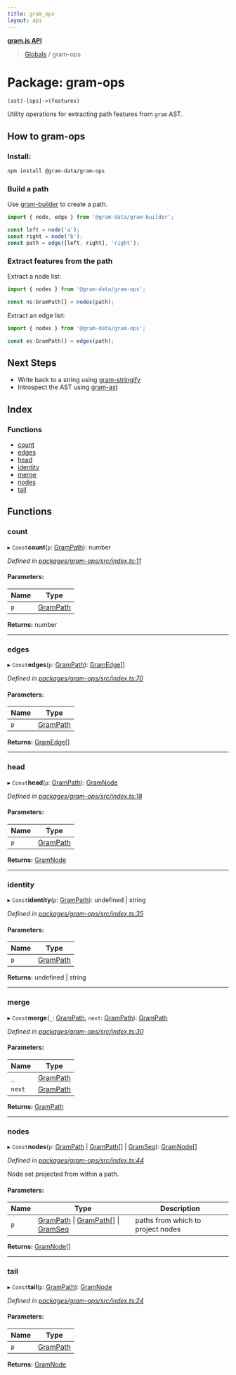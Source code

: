 ```yaml
---
title: gram_ops
layout: api
---
```


**[gram.js API](../README.md)**

> [Globals](../globals.md) / gram-ops

# Package: gram-ops

`(ast)-[ops]->(features)`

Utility operations for extracting path features from `gram` AST.

## How to gram-ops

### Install:

``` bash
npm install @gram-data/gram-ops
```

### Build a path 

Use [gram-builder](gram_builder.md) to create a path. 

``` TypeScript
import { node, edge } from '@gram-data/gram-builder';

const left = node('a');
const right = node('b');
const path = edge([left, right], 'right');
```

### Extract features from the path

Extract a node list:

``` TypeScript
import { nodes } from '@gram-data/gram-ops';

const ns:GramPath[] = nodes(path); 
```

Extract an edge list:

``` TypeScript
import { nodes } from '@gram-data/gram-ops';

const es:GramPath[] = edges(path); 
```

## Next Steps

- Write back to a string using [gram-stringify](gram_stringify.md)
- Introspect the AST using [gram-ast](gram_ast.md)

## Index

### Functions

* [count](gram_ops.md#count)
* [edges](gram_ops.md#edges)
* [head](gram_ops.md#head)
* [identity](gram_ops.md#identity)
* [merge](gram_ops.md#merge)
* [nodes](gram_ops.md#nodes)
* [tail](gram_ops.md#tail)

## Functions

### count

▸ `Const`**count**(`p`: [GramPath](../interfaces/gram_ast.grampath.md)): number

*Defined in [packages/gram-ops/src/index.ts:11](https://github.com/gram-data/gram-js/blob/fc61725/packages/gram-ops/src/index.ts#L11)*

#### Parameters:

Name | Type |
------ | ------ |
`p` | [GramPath](../interfaces/gram_ast.grampath.md) |

**Returns:** number

___

### edges

▸ `Const`**edges**(`p`: [GramPath](../interfaces/gram_ast.grampath.md)): [GramEdge](../interfaces/gram_ast.gramedge.md)[]

*Defined in [packages/gram-ops/src/index.ts:70](https://github.com/gram-data/gram-js/blob/fc61725/packages/gram-ops/src/index.ts#L70)*

#### Parameters:

Name | Type |
------ | ------ |
`p` | [GramPath](../interfaces/gram_ast.grampath.md) |

**Returns:** [GramEdge](../interfaces/gram_ast.gramedge.md)[]

___

### head

▸ `Const`**head**(`p`: [GramPath](../interfaces/gram_ast.grampath.md)): [GramNode](../interfaces/gram_ast.gramnode.md)

*Defined in [packages/gram-ops/src/index.ts:18](https://github.com/gram-data/gram-js/blob/fc61725/packages/gram-ops/src/index.ts#L18)*

#### Parameters:

Name | Type |
------ | ------ |
`p` | [GramPath](../interfaces/gram_ast.grampath.md) |

**Returns:** [GramNode](../interfaces/gram_ast.gramnode.md)

___

### identity

▸ `Const`**identity**(`p`: [GramPath](../interfaces/gram_ast.grampath.md)): undefined \| string

*Defined in [packages/gram-ops/src/index.ts:35](https://github.com/gram-data/gram-js/blob/fc61725/packages/gram-ops/src/index.ts#L35)*

#### Parameters:

Name | Type |
------ | ------ |
`p` | [GramPath](../interfaces/gram_ast.grampath.md) |

**Returns:** undefined \| string

___

### merge

▸ `Const`**merge**(`_`: [GramPath](../interfaces/gram_ast.grampath.md), `next`: [GramPath](../interfaces/gram_ast.grampath.md)): [GramPath](../interfaces/gram_ast.grampath.md)

*Defined in [packages/gram-ops/src/index.ts:30](https://github.com/gram-data/gram-js/blob/fc61725/packages/gram-ops/src/index.ts#L30)*

#### Parameters:

Name | Type |
------ | ------ |
`_` | [GramPath](../interfaces/gram_ast.grampath.md) |
`next` | [GramPath](../interfaces/gram_ast.grampath.md) |

**Returns:** [GramPath](../interfaces/gram_ast.grampath.md)

___

### nodes

▸ `Const`**nodes**(`p`: [GramPath](../interfaces/gram_ast.grampath.md) \| [GramPath](../interfaces/gram_ast.grampath.md)[] \| [GramSeq](../interfaces/gram_ast.gramseq.md)): [GramNode](../interfaces/gram_ast.gramnode.md)[]

*Defined in [packages/gram-ops/src/index.ts:44](https://github.com/gram-data/gram-js/blob/fc61725/packages/gram-ops/src/index.ts#L44)*

Node set projected from within a path.

#### Parameters:

Name | Type | Description |
------ | ------ | ------ |
`p` | [GramPath](../interfaces/gram_ast.grampath.md) \| [GramPath](../interfaces/gram_ast.grampath.md)[] \| [GramSeq](../interfaces/gram_ast.gramseq.md) | paths from which to project nodes  |

**Returns:** [GramNode](../interfaces/gram_ast.gramnode.md)[]

___

### tail

▸ `Const`**tail**(`p`: [GramPath](../interfaces/gram_ast.grampath.md)): [GramNode](../interfaces/gram_ast.gramnode.md)

*Defined in [packages/gram-ops/src/index.ts:24](https://github.com/gram-data/gram-js/blob/fc61725/packages/gram-ops/src/index.ts#L24)*

#### Parameters:

Name | Type |
------ | ------ |
`p` | [GramPath](../interfaces/gram_ast.grampath.md) |

**Returns:** [GramNode](../interfaces/gram_ast.gramnode.md)
